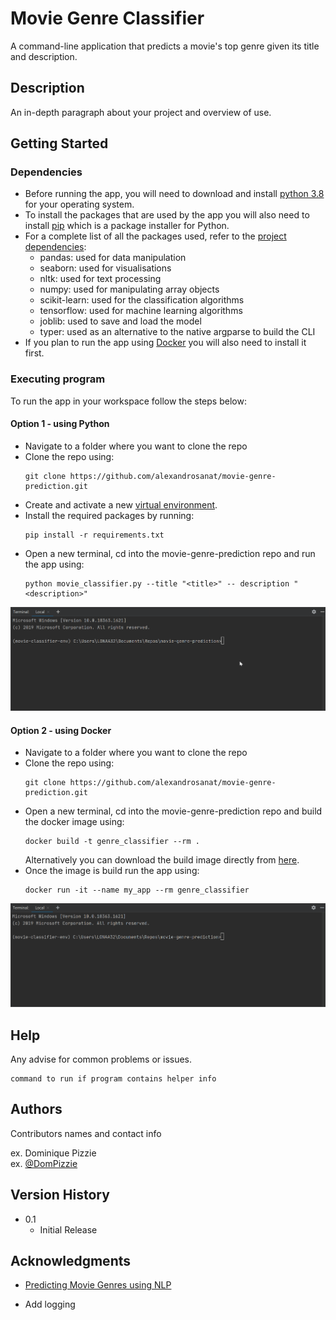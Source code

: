 # Movie Genre Classifier

A command-line application that predicts a movie's top genre given its title and description.

## Description

An in-depth paragraph about your project and overview of use.

## Getting Started

### Dependencies

* Before running the app, you will need to download and install
 [python 3.8](https://www.python.org/downloads/release/python-380/) for your operating system.
* To install the packages that are used by the app you will also need to install
 [pip](https://pip.pypa.io/en/stable/installing/) which is a package installer for Python.
* For a complete list of all the packages used, refer to the [project
 dependencies](https://github.com/alexandrosanat/movie-genre-prediction/network/dependencies):
    - pandas: used for data manipulation
    - seaborn: used for visualisations  
    - nltk: used for text processing
    - numpy: used for manipulating array objects
    - scikit-learn: used for the classification algorithms
    - tensorflow: used for machine learning algorithms
    - joblib: used to save and load the model
    - typer: used as an alternative to the native argparse to build the CLI
* If you plan to run the app using [Docker](https://docs.docker.com/get-docker/)
 you will also need to install it first.
 
### Executing program

To run the app in your workspace follow the steps below:

#### Option 1 - using Python

* Navigate to a folder where you want to clone the repo
* Clone the repo using:
    ```
    git clone https://github.com/alexandrosanat/movie-genre-prediction.git
    ```
* Create and activate a new
 [virtual environment](https://packaging.python.org/guides/installing-using-pip-and-virtual-environments/).
* Install the required packages by running:
    ```
    pip install -r requirements.txt
    ```
* Open a new terminal, cd into the movie-genre-prediction repo and run the app using:
    ```
    python movie_classifier.py --title "<title>" -- description "<description>"
    ```
  
 ![Alt Text](./images/running_python.gif)

#### Option 2 - using Docker

* Navigate to a folder where you want to clone the repo
* Clone the repo using:
    ```
    git clone https://github.com/alexandrosanat/movie-genre-prediction.git
    ```
* Open a new terminal, cd into the movie-genre-prediction repo and build the docker image using:
    ```
    docker build -t genre_classifier --rm .
    ```
  Alternatively you can download the build image directly from
   [here](https://hub.docker.com/repository/docker/alexandrosanat/movie-genre-prediction).
* Once the image is build run the app using:
    ```
    docker run -it --name my_app --rm genre_classifier
    ```

![Alt Text](./images/running_docker.gif)

## Help

Any advise for common problems or issues.
```
command to run if program contains helper info
```

## Authors

Contributors names and contact info

ex. Dominique Pizzie  
ex. [@DomPizzie](https://twitter.com/dompizzie)

## Version History

* 0.1
    * Initial Release


## Acknowledgments

* [Predicting Movie Genres using NLP](https://www.analyticsvidhya.com/blog/2019/04/predicting-movie-genres-nlp-multi-label-classification/)


* Add logging